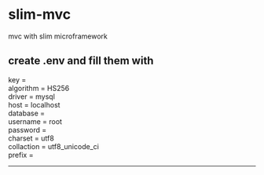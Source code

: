 # slim-mvc
mvc with slim microframework

create .env and fill them with
-----------------------------------

key = <br>
algorithm = HS256<br>
driver = mysql<br>
host = localhost<br>
database = <br>
username = root<br>
password = <br>
charset = utf8<br>
collaction = utf8_unicode_ci<br>
prefix = <br>

----------------------------------
